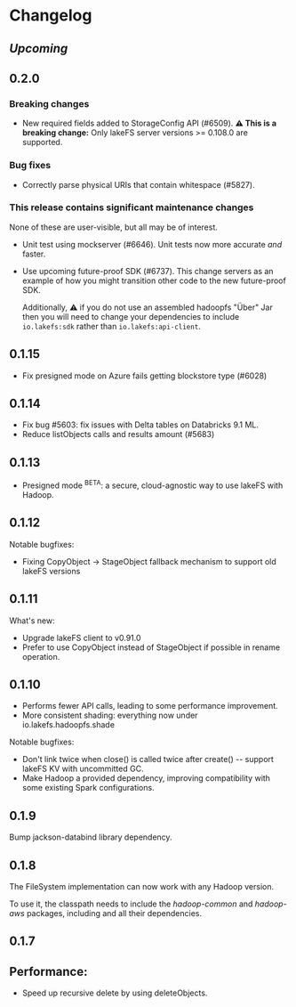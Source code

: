 # Changelog

## _Upcoming_

## 0.2.0

### Breaking changes

* New required fields added to StorageConfig API (#6509).  **:warning: This
  is a breaking change:** Only lakeFS server versions >= 0.108.0 are
  supported.

### Bug fixes

* Correctly parse physical URIs that contain whitespace (#5827).

### This release contains significant maintenance changes

None of these are user-visible, but all may be of interest.

* Unit test using mockserver (#6646).  Unit tests now more accurate _and_
  faster.
* Use upcoming future-proof SDK (#6737).  This change servers as an example
  of how you might transition other code to the new future-proof SDK.

  Additionally, :warning: if you do not use an assembled hadoopfs "Über" Jar
  then you will need to change your dependencies to include `io.lakefs:sdk`
  rather than `io.lakefs:api-client`.

## 0.1.15

* Fix presigned mode on Azure fails getting blockstore type (#6028)

## 0.1.14

* Fix bug #5603: fix issues with Delta tables on Databricks 9.1 ML.
* Reduce listObjects calls and results amount (#5683) 

## 0.1.13

* Presigned mode <sup>BETA</sup>: a secure, cloud-agnostic way to use lakeFS with Hadoop.

## 0.1.12

Notable bugfixes:
* Fixing CopyObject -> StageObject fallback mechanism to support old lakeFS versions

## 0.1.11

What's new:
* Upgrade lakeFS client to v0.91.0
* Prefer to use CopyObject instead of StageObject if possible in rename operation.

## 0.1.10

* Performs fewer API calls, leading to some performance improvement.
* More consistent shading: everything now under io.lakefs.hadoopfs.shade

Notable bugfixes:
* Don't link twice when close() is called twice after create() -- support
  lakeFS KV with uncommitted GC.
* Make Hadoop a provided dependency, improving compatibility with some
  existing Spark configurations.

## 0.1.9

Bump jackson-databind library dependency.

## 0.1.8

The FileSystem implementation can now work with any Hadoop version.

To use it, the classpath needs to include the _hadoop-common_ and _hadoop-aws_ packages, including and all their dependencies.

## 0.1.7

## Performance:

* Speed up recursive delete by using deleteObjects.
